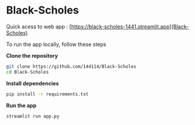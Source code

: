 # Black-Scholes

Quick acess to web app : [https://black-scholes-1441.streamlit.app](Black-Scholes)

To run the app locally, follow these steps

**Clone the repository**
```bash
git clone https://github.com/144114/Black-Scholes
cd Black-Scholes
```

**Install dependencies**
```bash
pip install -r requirements.txt
```

**Run the app**
```bash
streamlit run app.py
```

